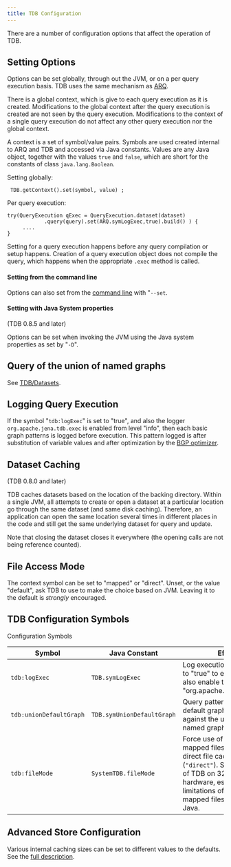 ```yaml
---
title: TDB Configuration
---
```


There are a number of configuration options that affect the
operation of TDB.

## Setting Options

Options can be set globally, through out the JVM, or on a per query
execution basis. TDB uses the same mechanism as
[ARQ](http://jena.sf.net/ARQ "http://jena.sf.net/ARQ").

There is a global context, which is give to each query
execution as it is created. Modifications to the global context
after the query execution is created are not seen by the query
execution. Modifications to the context of a single query execution
do not affect any other query execution nor the global context.

A context is a set of symbol/value pairs. Symbols are used created
internal to ARQ and TDB and accessed via Java constants. Values are
any Java object, together with the values `true` and `false`, which
are short for the constants of class `java.lang.Boolean`.

Setting globally:

     TDB.getContext().set(symbol, value) ;

Per query execution:

    try(QueryExecution qExec = QueryExecution.dataset(dataset)
                .query(query).set(ARQ.symLogExec,true).build() ) {
         ....
    }

Setting for a query execution happens before any query compilation
or setup happens. Creation of a query execution object does not
compile the query, which happens when the appropriate `.exec`
method is called.

#### Setting from the command line

Options can also set from the
[command line](commands.html#setting-options-from-the-command-line "TDB/Commands")
with "`--set`.

#### Setting with Java System properties

(TDB 0.8.5 and later)

Options can be set when invoking the JVM using the Java system
properties as set by "`-D`".

## Query of the union of named graphs

See [TDB/Datasets](datasets.html "TDB/Datasets").

## Logging Query Execution

If the symbol "`tdb:logExec`" is set to "true", and also the logger
`org.apache.jena.tdb.exec` is enabled from level "info", then each
basic graph patterns is logged before execution. This pattern
logged is after substitution of variable values and after
optimization by the
[BGP optimizer](optimizer.html "TDB/Optimizer").

## Dataset Caching

(TDB 0.8.0 and later)

TDB caches datasets based on the location of the backing directory.
Within a single JVM, all attempts to create or open a dataset at a
particular location go through the same dataset (and same disk
caching). Therefore, an application can open the same location
several times in different places in the code and still get the
same underlying dataset for query and update.

Note that closing the dataset closes it everywhere (the opening
calls are not being reference counted).

## File Access Mode

The context symbol can be set to "mapped" or "direct". Unset, or
the value "default", ask TDB to use to make the choice based on
JVM. Leaving it to the default is *strongly* encouraged.

## TDB Configuration Symbols

Configuration Symbols

Symbol | Java Constant | Effect | Default
------ | ------------- | ------ | -------
`tdb:logExec` | `TDB.symLogExec` | Log execution of BGPs. Set to "true" to enable. Must also enable the logger "org.apache.jena.tdb.exec". | unset
`tdb:unionDefaultGraph` | `TDB.symUnionDefaultGraph` | Query patterns on the default graph match against the union of the named graphs. | unset
`tdb:fileMode` | `SystemTDB.fileMode` | Force use of memory mapped files (`"mapped"`) or direct file caching (`"direct"`). See discussion of TDB on 32 or 64 bit hardware, especially limitations of memory mapped files on 32 bit Java. | Set by the system based on 32 or 64 bit java.

## Advanced Store Configuration

Various internal caching sizes can be set to different values to the
defaults. See the [full description](store-parameters.html).
